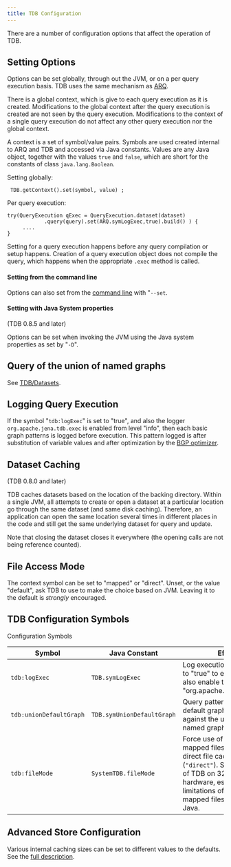 ```yaml
---
title: TDB Configuration
---
```


There are a number of configuration options that affect the
operation of TDB.

## Setting Options

Options can be set globally, through out the JVM, or on a per query
execution basis. TDB uses the same mechanism as
[ARQ](http://jena.sf.net/ARQ "http://jena.sf.net/ARQ").

There is a global context, which is give to each query
execution as it is created. Modifications to the global context
after the query execution is created are not seen by the query
execution. Modifications to the context of a single query execution
do not affect any other query execution nor the global context.

A context is a set of symbol/value pairs. Symbols are used created
internal to ARQ and TDB and accessed via Java constants. Values are
any Java object, together with the values `true` and `false`, which
are short for the constants of class `java.lang.Boolean`.

Setting globally:

     TDB.getContext().set(symbol, value) ;

Per query execution:

    try(QueryExecution qExec = QueryExecution.dataset(dataset)
                .query(query).set(ARQ.symLogExec,true).build() ) {
         ....
    }

Setting for a query execution happens before any query compilation
or setup happens. Creation of a query execution object does not
compile the query, which happens when the appropriate `.exec`
method is called.

#### Setting from the command line

Options can also set from the
[command line](commands.html#setting-options-from-the-command-line "TDB/Commands")
with "`--set`.

#### Setting with Java System properties

(TDB 0.8.5 and later)

Options can be set when invoking the JVM using the Java system
properties as set by "`-D`".

## Query of the union of named graphs

See [TDB/Datasets](datasets.html "TDB/Datasets").

## Logging Query Execution

If the symbol "`tdb:logExec`" is set to "true", and also the logger
`org.apache.jena.tdb.exec` is enabled from level "info", then each
basic graph patterns is logged before execution. This pattern
logged is after substitution of variable values and after
optimization by the
[BGP optimizer](optimizer.html "TDB/Optimizer").

## Dataset Caching

(TDB 0.8.0 and later)

TDB caches datasets based on the location of the backing directory.
Within a single JVM, all attempts to create or open a dataset at a
particular location go through the same dataset (and same disk
caching). Therefore, an application can open the same location
several times in different places in the code and still get the
same underlying dataset for query and update.

Note that closing the dataset closes it everywhere (the opening
calls are not being reference counted).

## File Access Mode

The context symbol can be set to "mapped" or "direct". Unset, or
the value "default", ask TDB to use to make the choice based on
JVM. Leaving it to the default is *strongly* encouraged.

## TDB Configuration Symbols

Configuration Symbols

Symbol | Java Constant | Effect | Default
------ | ------------- | ------ | -------
`tdb:logExec` | `TDB.symLogExec` | Log execution of BGPs. Set to "true" to enable. Must also enable the logger "org.apache.jena.tdb.exec". | unset
`tdb:unionDefaultGraph` | `TDB.symUnionDefaultGraph` | Query patterns on the default graph match against the union of the named graphs. | unset
`tdb:fileMode` | `SystemTDB.fileMode` | Force use of memory mapped files (`"mapped"`) or direct file caching (`"direct"`). See discussion of TDB on 32 or 64 bit hardware, especially limitations of memory mapped files on 32 bit Java. | Set by the system based on 32 or 64 bit java.

## Advanced Store Configuration

Various internal caching sizes can be set to different values to the
defaults. See the [full description](store-parameters.html).
